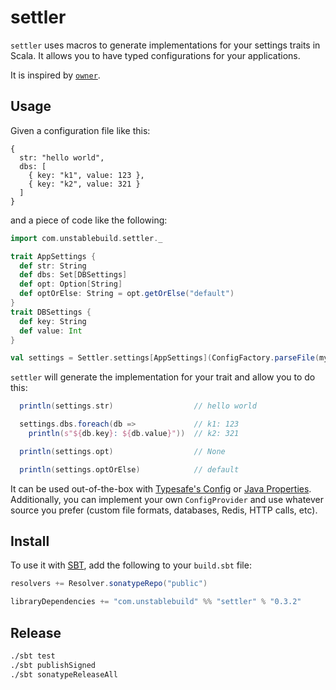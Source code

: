 # settler

`settler` uses macros to generate implementations for your settings traits in Scala. It allows you to have typed configurations for your applications.

It is inspired by [`owner`](https://github.com/lviggiano/owner).


## Usage

Given a configuration file like this:

```
{
  str: "hello world",
  dbs: [
    { key: "k1", value: 123 },
    { key: "k2", value: 321 }
  ]
}
```

and a piece of code like the following:

```scala
import com.unstablebuild.settler._

trait AppSettings {
  def str: String
  def dbs: Set[DBSettings]
  def opt: Option[String]
  def optOrElse: String = opt.getOrElse("default")
}
trait DBSettings {
  def key: String
  def value: Int
}

val settings = Settler.settings[AppSettings](ConfigFactory.parseFile(myFile))
```

`settler` will generate the implementation for your trait and allow you to do this:

```scala
  println(settings.str)                  // hello world

  settings.dbs.foreach(db =>             // k1: 123
    println(s"${db.key}: ${db.value}"))  // k2: 321

  println(settings.opt)                  // None

  println(settings.optOrElse)            // default
```

It can be used out-of-the-box with [Typesafe's Config](https://github.com/typesafehub/config) or [Java Properties](https://docs.oracle.com/javase/8/docs/api/java/util/Properties.html). Additionally, you can implement your own `ConfigProvider` and use whatever source you prefer (custom file formats, databases, Redis, HTTP calls, etc).


## Install

To use it with [SBT](http://www.scala-sbt.org/), add the following to your `build.sbt` file:

```scala
resolvers += Resolver.sonatypeRepo("public")

libraryDependencies += "com.unstablebuild" %% "settler" % "0.3.2"
```


## Release

```bash
./sbt test
./sbt publishSigned
./sbt sonatypeReleaseAll
```

